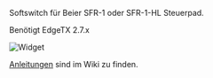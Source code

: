 Softswitch für Beier SFR-1 oder SFR-1-HL Steuerpad.

Benötigt EdgeTX 2.7.x

![Widget](https://github.com/dieterbruse/softswitchpad/raw/main/Screenshoots/screen-2022-09-19-150242.jpg)

[Anleitungen](https://github.com/dieterbruse/softswitchpad/wiki) sind im Wiki zu finden.
